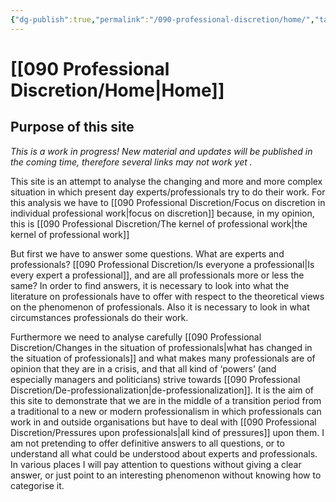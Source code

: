 ```yaml
---
{"dg-publish":true,"permalink":"/090-professional-discretion/home/","tags":["gardenEntry"]}
---
```


# [[090 Professional Discretion/Home\|Home]]
## Purpose of this site
*This is a work in progress! New material and updates will be published in the coming time, therefore several links may not work yet .*

This site is an attempt to analyse the changing and more and more complex situation in which present day experts/professionals try to do their work. For this analysis we have to [[090 Professional Discretion/Focus on discretion in individual professional work\|focus on discretion]] because, in my opinion, this is [[090 Professional Discretion/The kernel of professional work\|the kernel of professional work]]

But first we have to answer some questions. What are experts and professionals? [[090 Professional Discretion/Is everyone a professional\|Is every expert a professional]], and are all professionals more or less the same? In order to find answers, it is necessary to look into what the literature on professionals have to offer with respect to the theoretical views on the phenomenon of professionals. Also it is necessary to look in what circumstances professionals do their work.

Furthermore we need to analyse carefully [[090 Professional Discretion/Changes in the situation of professionals\|what has changed in the situation of professionals]] and what makes many professionals are of opinion that they are in a crisis, and that all kind of ‘powers’ (and especially managers and politicians) strive towards [[090 Professional Discretion/De-professionalization\|de-professionalization]]. It is the aim of this site to demonstrate that we are in the middle of a transition period from a traditional to a new or modern professionalism in which professionals can work in and outside organisations but have to deal with [[090 Professional Discretion/Pressures upon professionals\|all kind of pressures]] upon them. I am not pretending to offer definitive answers to all questions, or to understand all what could be understood about experts and professionals. In various places I will pay attention to questions without giving a clear answer, or just point to an interesting phenomenon without knowing how to categorise it.
